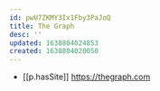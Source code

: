 ```yaml
---
id: pwU7ZKMY3Ix1Fby3PaJoQ
title: The Graph
desc: ''
updated: 1638804024853
created: 1638804020050
---
```




- [[p.hasSite]] https://thegraph.com
